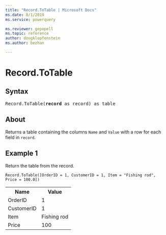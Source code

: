 ```yaml
---
title: "Record.ToTable | Microsoft Docs"
ms.date: 8/1/2019
ms.service: powerquery

ms.reviewer: gepopell
ms.topic: reference
author: dougklopfenstein
ms.author: bezhan

---
```

# Record.ToTable

## Syntax

<pre>
Record.ToTable(<b>record</b> as record) as table
</pre>
  
## About  
Returns a table containing the columns `Name` and `Value` with a row for each field in `record`.

## Example 1
Return the table from the record.

```powerquery-m
Record.ToTable([OrderID = 1, CustomerID = 1, Item = "Fishing rod", Price = 100.0])
```

<table> <tr> <th>Name</th> <th>Value</th> </tr> <tr> <td>OrderID</td> <td>1</td> </tr> <tr> <td>CustomerID</td> <td>1</td> </tr> <tr> <td>Item</td> <td>Fishing rod</td> </tr> <tr> <td>Price</td> <td>100</td> </tr> </table>
